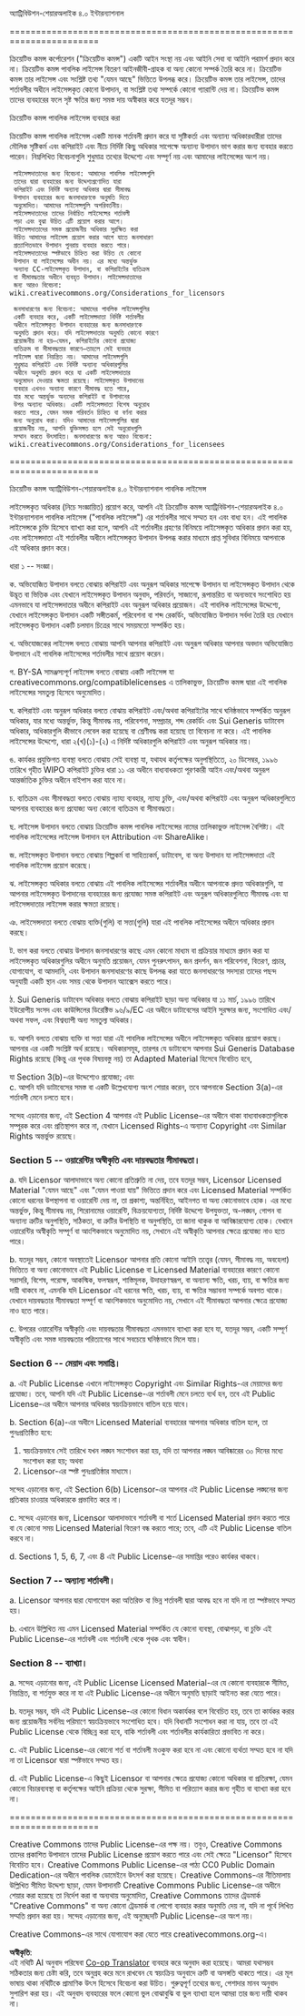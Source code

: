 <!--
CO_OP_TRANSLATOR_METADATA:
{
  "original_hash": "45ab63a2cd8f5faef6c9b150618837a4",
  "translation_date": "2025-08-26T10:46:05+00:00",
  "source_file": "lessons/sketchnotes/LICENSE.md",
  "language_code": "bn"
}
-->
অ্যাট্রিবিউশন-শেয়ারঅলাইক ৪.০ ইন্টারন্যাশনাল

=======================================================================

ক্রিয়েটিভ কমন্স কর্পোরেশন ("ক্রিয়েটিভ কমন্স") একটি আইন সংস্থা নয় এবং আইনি সেবা বা আইনি পরামর্শ প্রদান করে না। ক্রিয়েটিভ কমন্স পাবলিক লাইসেন্স বিতরণ আইনজীবী-গ্রাহক বা অন্য কোনো সম্পর্ক তৈরি করে না। ক্রিয়েটিভ কমন্স তার লাইসেন্স এবং সংশ্লিষ্ট তথ্য "যেমন আছে" ভিত্তিতে উপলব্ধ করে। ক্রিয়েটিভ কমন্স তার লাইসেন্স, তাদের শর্তাবলীর অধীনে লাইসেন্সকৃত কোনো উপাদান, বা সংশ্লিষ্ট তথ্য সম্পর্কে কোনো গ্যারান্টি দেয় না। ক্রিয়েটিভ কমন্স তাদের ব্যবহারের ফলে সৃষ্ট ক্ষতির জন্য সমস্ত দায় অস্বীকার করে যতদূর সম্ভব।

ক্রিয়েটিভ কমন্স পাবলিক লাইসেন্স ব্যবহার করা

ক্রিয়েটিভ কমন্স পাবলিক লাইসেন্স একটি মানক শর্তাবলী প্রদান করে যা সৃষ্টিকর্তা এবং অন্যান্য অধিকারধারীরা তাদের মৌলিক সৃষ্টিকর্ম এবং কপিরাইট এবং নীচে নির্দিষ্ট কিছু অধিকার সাপেক্ষে অন্যান্য উপাদান ভাগ করার জন্য ব্যবহার করতে পারেন। নিম্নলিখিত বিবেচনাগুলি শুধুমাত্র তথ্যের উদ্দেশ্যে এবং সম্পূর্ণ নয় এবং আমাদের লাইসেন্সের অংশ নয়।

     লাইসেন্সদাতাদের জন্য বিবেচনা: আমাদের পাবলিক লাইসেন্সগুলি
     তাদের দ্বারা ব্যবহারের জন্য উদ্দেশ্যপ্রণোদিত যারা
     কপিরাইট এবং নির্দিষ্ট অন্যান্য অধিকার দ্বারা সীমাবদ্ধ
     উপাদান ব্যবহারের জন্য জনসাধারণকে অনুমতি দিতে
     অনুমোদিত। আমাদের লাইসেন্সগুলি অপরিবর্তনীয়।
     লাইসেন্সদাতাদের তাদের নির্বাচিত লাইসেন্সের শর্তাবলী
     পড়া এবং বুঝা উচিত এটি প্রয়োগ করার আগে।
     লাইসেন্সদাতাদের সমস্ত প্রয়োজনীয় অধিকার সুরক্ষিত করা
     উচিত আমাদের লাইসেন্স প্রয়োগ করার আগে যাতে জনসাধারণ
     প্রত্যাশিতভাবে উপাদান পুনরায় ব্যবহার করতে পারে।
     লাইসেন্সদাতাদের স্পষ্টভাবে চিহ্নিত করা উচিত যে কোনো
     উপাদান যা লাইসেন্সের অধীন নয়। এর মধ্যে অন্তর্ভুক্ত
     অন্যান্য CC-লাইসেন্সকৃত উপাদান, বা কপিরাইটের ব্যতিক্রম
     বা সীমাবদ্ধতার অধীনে ব্যবহৃত উপাদান। লাইসেন্সদাতাদের
     জন্য আরও বিবেচনা:
	wiki.creativecommons.org/Considerations_for_licensors

     জনসাধারণের জন্য বিবেচনা: আমাদের পাবলিক লাইসেন্সগুলির
     একটি ব্যবহার করে, একটি লাইসেন্সদাতা নির্দিষ্ট শর্তাবলীর
     অধীনে লাইসেন্সকৃত উপাদান ব্যবহারের জন্য জনসাধারণকে
     অনুমতি প্রদান করে। যদি লাইসেন্সদাতার অনুমতি কোনো কারণে
     প্রয়োজনীয় না হয়—যেমন, কপিরাইটের কোনো প্রযোজ্য
     ব্যতিক্রম বা সীমাবদ্ধতার কারণে—তাহলে সেই ব্যবহার
     লাইসেন্স দ্বারা নিয়ন্ত্রিত নয়। আমাদের লাইসেন্সগুলি
     শুধুমাত্র কপিরাইট এবং নির্দিষ্ট অন্যান্য অধিকারগুলির
     অধীনে অনুমতি প্রদান করে যা একটি লাইসেন্সদাতার
     অনুমোদন দেওয়ার ক্ষমতা রয়েছে। লাইসেন্সকৃত উপাদানের
     ব্যবহার এখনও অন্যান্য কারণে সীমাবদ্ধ হতে পারে,
     যার মধ্যে অন্তর্ভুক্ত অন্যদের কপিরাইট বা উপাদানের
     উপর অন্যান্য অধিকার। একটি লাইসেন্সদাতা বিশেষ অনুরোধ
     করতে পারে, যেমন সমস্ত পরিবর্তন চিহ্নিত বা বর্ণনা করার
     জন্য অনুরোধ করা। যদিও আমাদের লাইসেন্সগুলির দ্বারা
     প্রয়োজনীয় নয়, আপনি যুক্তিসঙ্গত হলে সেই অনুরোধগুলি
     সম্মান করতে উৎসাহিত। জনসাধারণের জন্য আরও বিবেচনা:
	wiki.creativecommons.org/Considerations_for_licensees

=======================================================================

ক্রিয়েটিভ কমন্স অ্যাট্রিবিউশন-শেয়ারঅলাইক ৪.০ ইন্টারন্যাশনাল পাবলিক লাইসেন্স

লাইসেন্সকৃত অধিকার (নিচে সংজ্ঞায়িত) প্রয়োগ করে, আপনি এই ক্রিয়েটিভ কমন্স অ্যাট্রিবিউশন-শেয়ারঅলাইক ৪.০ ইন্টারন্যাশনাল পাবলিক লাইসেন্স ("পাবলিক লাইসেন্স") এর শর্তাবলীর সাথে সম্মত হন এবং বাধ্য হন। এই পাবলিক লাইসেন্সকে চুক্তি হিসেবে ব্যাখ্যা করা হলে, আপনি এই শর্তাবলীর গ্রহণের বিনিময়ে লাইসেন্সকৃত অধিকার প্রদান করা হয়, এবং লাইসেন্সদাতা এই শর্তাবলীর অধীনে লাইসেন্সকৃত উপাদান উপলব্ধ করার মাধ্যমে প্রাপ্ত সুবিধার বিনিময়ে আপনাকে এই অধিকার প্রদান করে।


ধারা ১ -- সংজ্ঞা।

  ক. অভিযোজিত উপাদান বলতে বোঝায় কপিরাইট এবং অনুরূপ অধিকার সাপেক্ষে উপাদান যা লাইসেন্সকৃত উপাদান থেকে উদ্ভূত বা ভিত্তিক এবং যেখানে লাইসেন্সকৃত উপাদান অনুবাদ, পরিবর্তন, সাজানো, রূপান্তরিত বা অন্যভাবে সংশোধিত হয় এমনভাবে যা লাইসেন্সদাতার অধীনে কপিরাইট এবং অনুরূপ অধিকার প্রয়োজন। এই পাবলিক লাইসেন্সের উদ্দেশ্যে, যেখানে লাইসেন্সকৃত উপাদান একটি সঙ্গীতকর্ম, পরিবেশনা বা শব্দ রেকর্ডিং, অভিযোজিত উপাদান সর্বদা তৈরি হয় যেখানে লাইসেন্সকৃত উপাদান একটি চলমান চিত্রের সাথে সময়মতো সম্পর্কিত হয়।

  খ. অভিযোজকের লাইসেন্স বলতে বোঝায় আপনি আপনার কপিরাইট এবং অনুরূপ অধিকার আপনার অবদান অভিযোজিত উপাদানে এই পাবলিক লাইসেন্সের শর্তাবলীর সাথে প্রয়োগ করেন।

  গ. BY-SA সামঞ্জস্যপূর্ণ লাইসেন্স বলতে বোঝায় একটি লাইসেন্স যা creativecommons.org/compatiblelicenses এ তালিকাভুক্ত, ক্রিয়েটিভ কমন্স দ্বারা এই পাবলিক লাইসেন্সের সমতুল্য হিসেবে অনুমোদিত।

  ঘ. কপিরাইট এবং অনুরূপ অধিকার বলতে বোঝায় কপিরাইট এবং/অথবা কপিরাইটের সাথে ঘনিষ্ঠভাবে সম্পর্কিত অনুরূপ অধিকার, যার মধ্যে অন্তর্ভুক্ত, কিন্তু সীমাবদ্ধ নয়, পরিবেশনা, সম্প্রচার, শব্দ রেকর্ডিং এবং Sui Generis ডাটাবেস অধিকার, অধিকারগুলি কীভাবে লেবেল করা হয়েছে বা শ্রেণীবদ্ধ করা হয়েছে তা বিবেচনা না করে। এই পাবলিক লাইসেন্সের উদ্দেশ্যে, ধারা ২(খ)(১)-(২) এ নির্দিষ্ট অধিকারগুলি কপিরাইট এবং অনুরূপ অধিকার নয়।

  ঙ. কার্যকর প্রযুক্তিগত ব্যবস্থা বলতে বোঝায় সেই ব্যবস্থা যা, যথাযথ কর্তৃপক্ষের অনুপস্থিতিতে, ২০ ডিসেম্বর, ১৯৯৬ তারিখে গৃহীত WIPO কপিরাইট চুক্তির ধারা ১১ এর অধীনে বাধ্যবাধকতা পূরণকারী আইন এবং/অথবা অনুরূপ আন্তর্জাতিক চুক্তির অধীনে বাইপাস করা যাবে না।

  চ. ব্যতিক্রম এবং সীমাবদ্ধতা বলতে বোঝায় ন্যায্য ব্যবহার, ন্যায্য চুক্তি, এবং/অথবা কপিরাইট এবং অনুরূপ অধিকারগুলিতে আপনার ব্যবহারের জন্য প্রযোজ্য অন্য কোনো ব্যতিক্রম বা সীমাবদ্ধতা।

  ছ. লাইসেন্স উপাদান বলতে বোঝায় ক্রিয়েটিভ কমন্স পাবলিক লাইসেন্সের নামের তালিকাভুক্ত লাইসেন্স বৈশিষ্ট্য। এই পাবলিক লাইসেন্সের লাইসেন্স উপাদান হল Attribution এবং ShareAlike।

  জ. লাইসেন্সকৃত উপাদান বলতে বোঝায় শিল্পকর্ম বা সাহিত্যকর্ম, ডাটাবেস, বা অন্য উপাদান যা লাইসেন্সদাতা এই পাবলিক লাইসেন্স প্রয়োগ করেছে।

  ঝ. লাইসেন্সকৃত অধিকার বলতে বোঝায় এই পাবলিক লাইসেন্সের শর্তাবলীর অধীনে আপনাকে প্রদত্ত অধিকারগুলি, যা আপনার লাইসেন্সকৃত উপাদানের ব্যবহারের জন্য প্রযোজ্য সমস্ত কপিরাইট এবং অনুরূপ অধিকারগুলিতে সীমাবদ্ধ এবং যা লাইসেন্সদাতার লাইসেন্স করার ক্ষমতা রয়েছে।

  ঞ. লাইসেন্সদাতা বলতে বোঝায় ব্যক্তি(গুলি) বা সত্তা(গুলি) যারা এই পাবলিক লাইসেন্সের অধীনে অধিকার প্রদান করছে।

  ট. ভাগ করা বলতে বোঝায় উপাদান জনসাধারণের কাছে এমন কোনো মাধ্যম বা প্রক্রিয়ার মাধ্যমে প্রদান করা যা লাইসেন্সকৃত অধিকারগুলির অধীনে অনুমতি প্রয়োজন, যেমন পুনরুৎপাদন, জন প্রদর্শন, জন পরিবেশনা, বিতরণ, প্রচার, যোগাযোগ, বা আমদানি, এবং উপাদান জনসাধারণের কাছে উপলব্ধ করা যাতে জনসাধারণের সদস্যরা তাদের পছন্দ অনুযায়ী একটি স্থান এবং সময় থেকে উপাদান অ্যাক্সেস করতে পারে।

  ঠ. Sui Generis ডাটাবেস অধিকার বলতে বোঝায় কপিরাইট ছাড়া অন্য অধিকার যা ১১ মার্চ, ১৯৯৬ তারিখে ইউরোপীয় সংসদ এবং কাউন্সিলের ডিরেক্টিভ ৯৬/৯/EC এর অধীনে ডাটাবেসের আইনি সুরক্ষার জন্য, সংশোধিত এবং/অথবা সফল, এবং বিশ্বব্যাপী অন্য সমতুল্য অধিকার।

  ড. আপনি বলতে বোঝায় ব্যক্তি বা সত্তা যারা এই পাবলিক লাইসেন্সের অধীনে লাইসেন্সকৃত অধিকার প্রয়োগ করছে। আপনার এর একটি সংশ্লিষ্ট অর্থ রয়েছে।
অধিকারসমূহ, তারপর যে ডাটাবেসে আপনার Sui Generis Database Rights রয়েছে (কিন্তু এর পৃথক বিষয়বস্তু নয়) তা Adapted Material হিসেবে বিবেচিত হবে,

যা Section 3(b)-এর উদ্দেশ্যেও প্রযোজ্য; এবং  
c. আপনি যদি ডাটাবেসের সমস্ত বা একটি উল্লেখযোগ্য অংশ শেয়ার করেন, তবে আপনাকে Section 3(a)-এর শর্তাবলী মেনে চলতে হবে।

সন্দেহ এড়ানোর জন্য, এই Section 4 আপনার এই Public License-এর অধীনে থাকা বাধ্যবাধকতাগুলিকে সম্পূরক করে এবং প্রতিস্থাপন করে না, যেখানে Licensed Rights-এ অন্যান্য Copyright এবং Similar Rights অন্তর্ভুক্ত রয়েছে।  

### Section 5 -- ওয়ারেন্টির অস্বীকৃতি এবং দায়বদ্ধতার সীমাবদ্ধতা।

a. যদি Licensor আলাদাভাবে অন্য কোনো প্রতিশ্রুতি না দেয়, তবে যতদূর সম্ভব, Licensor Licensed Material "যেমন আছে" এবং "যেমন পাওয়া যায়" ভিত্তিতে প্রদান করে এবং Licensed Material সম্পর্কিত কোনো ধরনের উপস্থাপনা বা ওয়ারেন্টি দেয় না, তা প্রকাশ্য, অন্তর্নিহিত, আইনগত বা অন্য কোনোভাবে হোক। এর মধ্যে অন্তর্ভুক্ত, কিন্তু সীমাবদ্ধ নয়, শিরোনামের ওয়ারেন্টি, বিক্রয়যোগ্যতা, নির্দিষ্ট উদ্দেশ্যে উপযুক্ততা, অ-লঙ্ঘন, গোপন বা অন্যান্য ত্রুটির অনুপস্থিতি, সঠিকতা, বা ত্রুটির উপস্থিতি বা অনুপস্থিতি, তা জানা থাকুক বা আবিষ্কারযোগ্য হোক। যেখানে ওয়ারেন্টির অস্বীকৃতি সম্পূর্ণ বা আংশিকভাবে অনুমোদিত নয়, সেখানে এই অস্বীকৃতি আপনার ক্ষেত্রে প্রযোজ্য নাও হতে পারে।  

b. যতদূর সম্ভব, কোনো অবস্থাতেই Licensor আপনার প্রতি কোনো আইনি তত্ত্বের (যেমন, সীমাবদ্ধ নয়, অবহেলা) ভিত্তিতে বা অন্য কোনোভাবে এই Public License বা Licensed Material ব্যবহারের কারণে কোনো সরাসরি, বিশেষ, পরোক্ষ, আকস্মিক, ফলস্বরূপ, শাস্তিমূলক, উদাহরণস্বরূপ, বা অন্যান্য ক্ষতি, খরচ, ব্যয়, বা ক্ষতির জন্য দায়ী থাকবে না, এমনকি যদি Licensor এই ধরনের ক্ষতি, খরচ, ব্যয়, বা ক্ষতির সম্ভাবনা সম্পর্কে অবগত থাকে। যেখানে দায়বদ্ধতার সীমাবদ্ধতা সম্পূর্ণ বা আংশিকভাবে অনুমোদিত নয়, সেখানে এই সীমাবদ্ধতা আপনার ক্ষেত্রে প্রযোজ্য নাও হতে পারে।  

c. উপরের ওয়ারেন্টির অস্বীকৃতি এবং দায়বদ্ধতার সীমাবদ্ধতা এমনভাবে ব্যাখ্যা করা হবে যা, যতদূর সম্ভব, একটি সম্পূর্ণ অস্বীকৃতি এবং সমস্ত দায়বদ্ধতার পরিত্যাগের সাথে সবচেয়ে ঘনিষ্ঠভাবে মিলে যায়।  

### Section 6 -- মেয়াদ এবং সমাপ্তি।

a. এই Public License এখানে লাইসেন্সকৃত Copyright এবং Similar Rights-এর মেয়াদের জন্য প্রযোজ্য। তবে, আপনি যদি এই Public License-এর শর্তাবলী মেনে চলতে ব্যর্থ হন, তবে এই Public License-এর অধীনে আপনার অধিকার স্বয়ংক্রিয়ভাবে বাতিল হয়ে যাবে।  

b. Section 6(a)-এর অধীনে Licensed Material ব্যবহারের আপনার অধিকার বাতিল হলে, তা পুনঃপ্রতিষ্ঠিত হবে:  

1. স্বয়ংক্রিয়ভাবে সেই তারিখে যখন লঙ্ঘন সংশোধন করা হয়, যদি তা আপনার লঙ্ঘন আবিষ্কারের ৩০ দিনের মধ্যে সংশোধন করা হয়; অথবা  
2. Licensor-এর স্পষ্ট পুনঃপ্রতিষ্ঠার মাধ্যমে।  

সন্দেহ এড়ানোর জন্য, এই Section 6(b) Licensor-এর আপনার এই Public License লঙ্ঘনের জন্য প্রতিকার চাওয়ার অধিকারকে প্রভাবিত করে না।  

c. সন্দেহ এড়ানোর জন্য, Licensor আলাদাভাবে শর্তাবলী বা শর্তে Licensed Material প্রদান করতে পারে বা যে কোনো সময় Licensed Material বিতরণ বন্ধ করতে পারে; তবে, এটি এই Public License বাতিল করবে না।  

d. Sections 1, 5, 6, 7, এবং 8 এই Public License-এর সমাপ্তির পরেও কার্যকর থাকবে।  

### Section 7 -- অন্যান্য শর্তাবলী।

a. Licensor আপনার দ্বারা যোগাযোগ করা অতিরিক্ত বা ভিন্ন শর্তাবলী দ্বারা আবদ্ধ হবে না যদি না তা স্পষ্টভাবে সম্মত হয়।  

b. এখানে উল্লিখিত নয় এমন Licensed Material সম্পর্কিত যে কোনো ব্যবস্থা, বোঝাপড়া, বা চুক্তি এই Public License-এর শর্তাবলী এবং শর্তাবলী থেকে পৃথক এবং স্বাধীন।  

### Section 8 -- ব্যাখ্যা।

a. সন্দেহ এড়ানোর জন্য, এই Public License Licensed Material-এর যে কোনো ব্যবহারকে সীমিত, নিয়ন্ত্রিত, বা শর্তযুক্ত করে না যা এই Public License-এর অধীনে অনুমতি ছাড়াই আইনত করা যেতে পারে।  

b. যতদূর সম্ভব, যদি এই Public License-এর কোনো বিধান অকার্যকর বলে বিবেচিত হয়, তবে তা কার্যকর করার জন্য প্রয়োজনীয় সর্বনিম্ন পরিমাণে স্বয়ংক্রিয়ভাবে সংশোধিত হবে। যদি বিধানটি সংশোধন করা না যায়, তবে তা এই Public License থেকে বিচ্ছিন্ন করা হবে, বাকি শর্তাবলী এবং শর্তাবলীর কার্যকারিতা প্রভাবিত না করে।  

c. এই Public License-এর কোনো শর্ত বা শর্তাবলী মওকুফ করা হবে না এবং কোনো ব্যর্থতা সম্মত হবে না যদি না তা Licensor দ্বারা স্পষ্টভাবে সম্মত হয়।  

d. এই Public License-এ কিছুই Licensor বা আপনার ক্ষেত্রে প্রযোজ্য কোনো অধিকার বা প্রতিরক্ষা, যেমন কোনো বিচারব্যবস্থা বা কর্তৃপক্ষের আইনি প্রক্রিয়া থেকে সুরক্ষা, সীমিত বা পরিত্যাগ করার জন্য গৃহীত বা ব্যাখ্যা করা হবে না।  

=======================================================================  

Creative Commons তাদের Public License-এর পক্ষ নয়। তবুও, Creative Commons তাদের প্রকাশিত উপাদানে তাদের Public License প্রয়োগ করতে পারে এবং সেই ক্ষেত্রে "Licensor" হিসেবে বিবেচিত হবে। Creative Commons Public License-এর পাঠ্য CC0 Public Domain Dedication-এর অধীনে পাবলিক ডোমেইনে উৎসর্গ করা হয়েছে। Creative Commons-এর নীতিমালায় উল্লিখিত সীমিত উদ্দেশ্য ছাড়া, যেমন উপাদানটি Creative Commons Public License-এর অধীনে শেয়ার করা হয়েছে তা নির্দেশ করা বা অন্যথায় অনুমোদিত, Creative Commons তাদের ট্রেডমার্ক "Creative Commons" বা অন্য কোনো ট্রেডমার্ক বা লোগো ব্যবহার করার অনুমতি দেয় না, যদি না পূর্বে লিখিত সম্মতি প্রদান করা হয়। সন্দেহ এড়ানোর জন্য, এই অনুচ্ছেদটি Public License-এর অংশ নয়।  

Creative Commons-এর সাথে যোগাযোগ করা যেতে পারে creativecommons.org-এ।  

**অস্বীকৃতি**:  
এই নথিটি AI অনুবাদ পরিষেবা [Co-op Translator](https://github.com/Azure/co-op-translator) ব্যবহার করে অনুবাদ করা হয়েছে। আমরা যথাসম্ভব সঠিকতার জন্য চেষ্টা করি, তবে অনুগ্রহ করে মনে রাখবেন যে স্বয়ংক্রিয় অনুবাদে ত্রুটি বা অসঙ্গতি থাকতে পারে। এর মূল ভাষায় থাকা নথিটিকে প্রামাণিক উৎস হিসেবে বিবেচনা করা উচিত। গুরুত্বপূর্ণ তথ্যের জন্য, পেশাদার মানব অনুবাদ সুপারিশ করা হয়। এই অনুবাদ ব্যবহারের ফলে কোনো ভুল বোঝাবুঝি বা ভুল ব্যাখ্যা হলে আমরা তার জন্য দায়ী থাকব না।